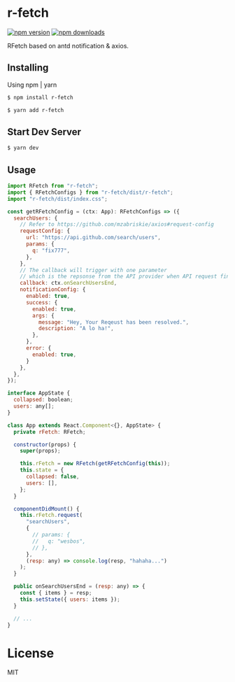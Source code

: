 # r-fetch

[![npm version](https://img.shields.io/npm/v/r-fetch.svg?style=flat-square)](https://www.npmjs.org/package/r-fetch)
[![npm downloads](https://img.shields.io/npm/dm/r-fetch.svg?style=flat-square)](http://npm-stat.com/charts.html?package=r-fetch)

RFetch based on antd notification & axios.

## Installing

Using npm | yarn

```bash
$ npm install r-fetch
```

```bash
$ yarn add r-fetch
```

## Start Dev Server

```bash
$ yarn dev
```

## Usage

```jsx
import RFetch from "r-fetch";
import { RFetchConfigs } from "r-fetch/dist/r-fetch";
import "r-fetch/dist/index.css";

const getRFetchConfig = (ctx: App): RFetchConfigs => ({
  searchUsers: {
    // Refer to https://github.com/mzabriskie/axios#request-config
    requestConfig: {
      url: "https://api.github.com/search/users",
      params: {
        q: "fix777",
      },
    },
    // The callback will trigger with one parameter 
    // which is the repsonse from the API provider when API request finished.
    callback: ctx.onSearchUsersEnd,
    notificationConfig: {
      enabled: true,
      success: {
        enabled: true,
        args: {
          message: "Hey, Your Reqeust has been resolved.",
          description: "A lo ha!",
        },
      },
      error: {
        enabled: true,
      }
    },
  },
});

interface AppState {
  collapsed: boolean;
  users: any[];
}

class App extends React.Component<{}, AppState> {
  private rFetch: RFetch;

  constructor(props) {
    super(props);

    this.rFetch = new RFetch(getRFetchConfig(this));
    this.state = {
      collapsed: false,
      users: [],
    };
  }

  componentDidMount() {
    this.rFetch.request(
      "searchUsers",
      {
        // params: {
        //   q: "wesbos",
        // },
      },
      (resp: any) => console.log(resp, "hahaha...")
    );
  }

  public onSearchUsersEnd = (resp: any) => {
    const { items } = resp;
    this.setState({ users: items });
  }

  // ...
}
```

# License
MIT
